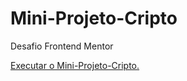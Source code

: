 # Mini-Projeto-Cripto
Desafio Frontend Mentor

<a href="https://ericrdgs.github.io/Mini-Projeto-Cripto/"> Executar o Mini-Projeto-Cripto.
